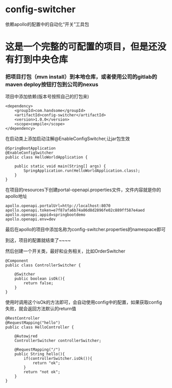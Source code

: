 # config-switcher
依赖apollo的配置中的自动化“开关”工具包

# 这是一个完整的可配置的项目，但是还没有打到中央仓库
### 把项目打包（mvn install）到本地仓库，或者使用公司的gitlab的maven deploy按钮打包到公司的nexus
项目中添加依赖(版本号按照自己的打包来)
```
<dependency>
    <groupId>com.handsome</groupId>
    <artifactId>config-switcher</artifactId>
    <version>1.0.0</version>
    <scope>compile</scope>
</dependency>
```
在启动类上添加启动注解@EnableConfigSwitcher,让jar包生效
```
@SpringBootApplication
@EnableConfigSwitcher
public class HelloWorldApplication {

    public static void main(String[] args) {
        SpringApplication.run(HelloWorldApplication.class);
    }
}
```
在项目的resources下创建portal-openapi.properties文件，文件内容就是你的apollo地址
```
apollo.openapi.portalUrl=http://localhost:8070
apollo.openapi.token=e7f87afa6b74a86d8d2896fe02c889ff587e4aed
apollo.openapi.appid=springbootdemo
apollo.openapi.env=dev
```

最后在apollo的项目中添加名称为config-switcher.properties的namespace即可

到这，项目的配置就结束了~~~~


然后创建一个开关类，最好和业务相关，比如OrderSwitcher
```
@Component
public class ControllerSwitcher {

    @Switcher
    public boolean isOk(){
        return false;
    }
}
```
使用时调用这个isOk的方法即可，会自动使用config中的配置，如果获取config失败，就会返回方法默认的return值

```
@RestController
@RequestMapping("hello")
public class HelloController {

    @Autowired
    ControllerSwitcher controllerSwitcher;

    @RequestMapping("/")
    public String hello(){
        if(controllerSwitcher.isOk()){
            return "ok";
        }
        return "not ok";
    }
}
```
